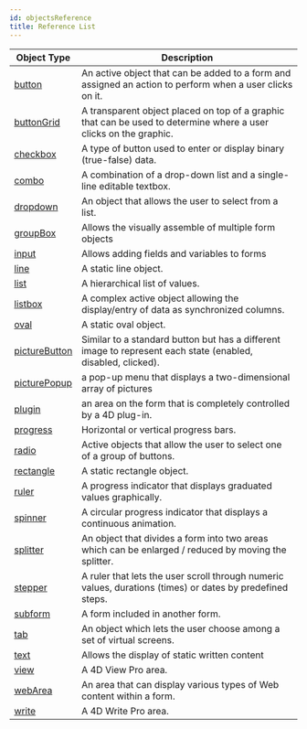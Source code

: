 ```yaml
---
id: objectsReference
title: Reference List
---
```


|Object Type|Description|
|---|---|
|[button](button_overview.md#overview) | An active object that can be added to a form and assigned an action to perform when a user clicks on it. |
|[buttonGrid](buttonGrid_overview.md#overview) |A transparent object placed on top of a graphic that can be used to determine where a user clicks on the graphic.|
|[checkbox](checkbox_overview.md#combo-boxes)|A type of button used to enter or display binary (true-false) data.|
|[combo](comboBox_overview.md#combo-boxes)|A combination of a drop-down list and a single-line editable textbox. 
|[dropdown](popupMenuDropdownList_overview.md#overview) | An object that allows the user to select from a list.|
|[groupBox](textAndGroupBox_overview.md#group-box)|Allows the visually assemble of multiple form objects|
|[input](input_overview.md#input-areas)|Allows adding fields and variables to forms|
|[line](shapes_overview.md#line)|A static line object. |
|[list](list_overview.md#overview)|A hierarchical list of values. |
|[listbox](listbox_overview.md#overview)|A complex active object allowing the display/entry of data as synchronized columns. |
|[oval](shapes_overview.md#oval)|A static oval object. |
|[pictureButton](pictureButton_overview.md#overview) |Similar to a standard button but has a different image to represent each state (enabled, disabled, clicked). |
|[picturePopup](picturePopupMenu_overview.md#overview) |a pop-up menu that displays a two-dimensional array of pictures|
|[plugin](pluginArea_overview.md#overview)|an area on the form that is completely controlled by a 4D plug-in. |
|[progress](indicators_overview.md#thermometers)|Horizontal or vertical progress bars.|
|[radio](radio_overview.md#overview)|Active objects that allow the user to select one of a group of buttons. |
|[rectangle](shapes_overview.md#rectangle)|A static rectangle object. |
|[ruler](indicators_overview.md#rulers)|A progress indicator that displays graduated values graphically. |
|[spinner](indicators_overview.md#spinner)|A circular progress indicator that displays a continuous animation. |
|[splitter](splitterTabControl_overview.md#splitters)|An object that divides a form into two areas which can be enlarged / reduced by moving the splitter.  |
|[stepper](indicators_overview.md#stepper)|A ruler that lets the user scroll through numeric values, durations (times) or dates by predefined steps. |
|[subform](subform_overview.md#overview)|A form included in another form.|
|[tab](splitterTabControl_overview.md#tab-controls)|An object which lets the user choose among a set of virtual screens.|
|[text](textAndGroupBox_overview.md#text)|Allows the display of static written content|
|[view](viewProArea_overview.md#4d-view-pro-area)|A 4D View Pro area.|
|[webArea](webArea_overview.md#overview)|An area that can display various types of Web content within a form.|
|[write](writeProArea_overview.md#4d-write-pro-area)|A 4D Write Pro area.|
